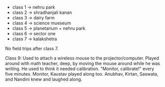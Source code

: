 * class 1 -> nehru park
* class 2 -> shradhanjali kanan
* class 3 -> dairy farm
* class 4 -> science mueseum
* class 5 -> planetarium + nehru park
* class 6 -> sector one
* class 7 -> kalakshetra

No field trips after class 7.

Class 9: Used to attach a wireless mouse to the projector/computer. Played around with math teacher, deep, by moving the mouse around while he was writing. He used to think it needed calibration. "Monitor, calibrate!" every five minutes. Monitor, Kaustav played along too. Anubhav, Kirtan, Saswata, and Nandini knew and laughed along.